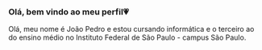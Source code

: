 ### Olá, bem vindo ao meu perfil💗

  Olá, meu nome é João Pedro e estou cursando informática e o terceiro ao do ensino médio no  Instituto Federal de São Paulo - campus São Paulo.
  ##
  

  

<!--
**jpfelixx/jpfelixx** is a ✨ _special_ ✨ repository because its `README.md` (this file) appears on your GitHub profile.

Here are some ideas to get you started:

- 🔭 I’m currently working on ...
- 🌱 I’m currently learning ...
- 👯 I’m looking to collaborate on ...
- 🤔 I’m looking for help with ...
- 💬 Ask me about ...
- 📫 How to reach me: ...
- 😄 Pronouns: ...
- ⚡ Fun fact: ...
-->
